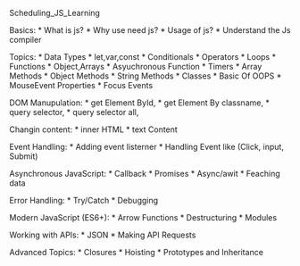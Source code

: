 Scheduling_JS_Learning

Basics:
        * What is js?
        * Why use need js?
        * Usage of js?
        * Understand the Js compiler
        
Topics:
        * Data Types
        * let,var,const 
        * Conditionals
        * Operators
        * Loops
        * Functions
        * Object,Arrays
        * Asyuchronous Function
        * Timers
        * Array Methods
        * Object Methods
        * String Methods
        * Classes
        * Basic Of OOPS
        * MouseEvent Properties
        * Focus Events
        
DOM Manupulation:
        * get Element ById,
        * get Element By classname,
        * query selector,
        * query selector all,

Changin content:
        * inner HTML
        * text Content

Event Handling:
        * Adding event listerner
        * Handling Event 
         like (Click, input, Submit)

Asynchronous JavaScript:
        * Callback
        * Promises
        * Async/awit
        * Feaching data

Error Handling:
        * Try/Catch
        * Debugging

Modern JavaScript (ES6+):
        * Arrow Functions
        * Destructuring
        * Modules

Working with APIs:
        * JSON
        * Making API Requests

Advanced Topics:
        * Closures
        * Hoisting
        * Prototypes and Inheritance
